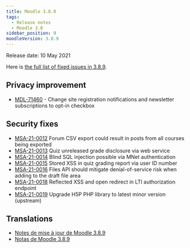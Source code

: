 ```yaml
---
title: Moodle 3.8.9
tags:
  - Release notes
  - Moodle 3.8
sidebar_position: 9
moodleVersion: 3.8.9
---
```


Release date: 10 May 2021

Here is [the full list of fixed issues in 3.8.9](https://tracker.moodle.org/secure/IssueNavigator!executeAdvanced.jspa?jqlQuery=project+%3D+mdl+AND+resolution+%3D+fixed+AND+fixVersion+in+%28%223.8.9%22%29+ORDER+BY+priority+DESC&runQuery=true&clear=true).

## Privacy improvement

- [MDL-71460](https://tracker.moodle.org/browse/MDL-71460) - Change site registration notifications and newsletter subscriptions to opt-in checkbox

## Security fixes

- [MSA-21-0012](https://moodle.org/mod/forum/discuss.php?d=422305) Forum CSV export could result in posts from all courses being exported
- [MSA-21-0013](https://moodle.org/mod/forum/discuss.php?d=422307) Quiz unreleased grade disclosure via web service
- [MSA-21-0014](https://moodle.org/mod/forum/discuss.php?d=422308) Blind SQL injection possible via MNet authentication
- [MSA-21-0015](https://moodle.org/mod/forum/discuss.php?d=422309) Stored XSS in quiz grading report via user ID number
- [MSA-21-0016](https://moodle.org/mod/forum/discuss.php?d=422310) Files API should mitigate denial-of-service risk when adding to the draft file area
- [MSA-21-0018](https://moodle.org/mod/forum/discuss.php?d=422314) Reflected XSS and open redirect in LTI authorization endpoint
- [MSA-21-0019](https://moodle.org/mod/forum/discuss.php?d=422315) Upgrade H5P PHP library to latest minor version (upstream)

## Translations

- [Notes de mise à jour de Moodle 3.8.9](https://docs.moodle.org/fr/Notes_de_mise_à_jour_de_Moodle_3.8.9)
- [Notas de Moodle 3.8.9](https://docs.moodle.org/es/Notas_de_Moodle_3.8.9)
